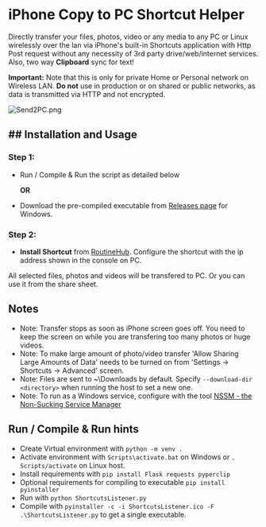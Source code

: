 # iPhone Copy to PC Shortcut Helper

Directly transfer your files, photos, video or any media to any PC or Linux wirelessly over the lan via iPhone's built-in Shortcuts application with Http Post request without any necessity of 3rd party drive/web/internet services. 
Also, two way **Clipboard** sync for text! 

**Important:** Note that this is only for private Home or Personal network on Wireless LAN. **Do not** use in production or on shared or public networks, as data is transmitted via HTTP and not encrypted. 

![Send2PC.png](media/Send2PC.png)

## ## Installation and Usage

### Step 1:
- Run / Compile & Run the script as detailed below 
  
  **OR**
  
- Download the pre-compiled executable from [Releases page](https://github.com/shajul/ShortcutsListener/releases/latest) for Windows.
  
### Step 2:
- **Install Shortcut** from [RoutineHub](https://routinehub.co/shortcut/17314/). Configure the shortcut with the ip address shown in the console on PC.

All selected files, photos and videos will be transfered to PC. Or you can use it from the share sheet.


## Notes

- Note: Transfer stops as soon as iPhone screen goes off. You need to keep the screen on while you are transfering too many photos or huge videos.
- Note: To make large amount of photo/video transfer 'Allow Sharing Large Amounts of Data' needs to be turned on from 'Settings -> Shortcuts -> Advanced' screen.
- Note: Files are sent to ~\Downloads by default. Specify `--download-dir <directory>` when running the host to set a new one. 
- Note: To run as a Windows service, configure with the tool [NSSM - the Non-Sucking Service Manager](http://nssm.cc/)

## Run / Compile & Run hints

- Create Virtual environment with `python -m venv .`
- Activate environment with `Scripts\activate.bat` on Windows or `. Scripts/activate` on Linux host.
- Install requirements with `pip install Flask requests pyperclip`
- Optional requirements for compiling to executable `pip install pyinstaller`
- Run with `python ShortcutsListener.py`
- Compile with `pyinstaller -c -i ShortcutsListener.ico -F .\ShortcutsListener.py` to get a single executable.
